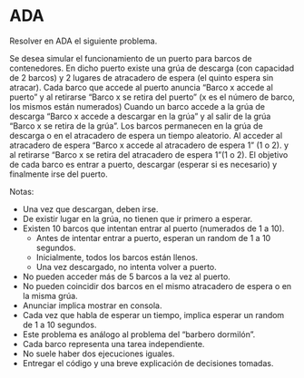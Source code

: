 # ADA
Resolver en ADA el siguiente problema.

Se desea simular el funcionamiento de un puerto para barcos de contenedores. En dicho puerto existe una grúa de descarga (con capacidad de 2 barcos) y 2 lugares de atracadero de espera (el quinto espera sin atracar). Cada barco que accede al puerto anuncia “Barco x accede al puerto” y al retirarse “Barco x se retira del puerto” (x es el número de barco, los mismos están numerados) Cuando un barco accede a la grúa de descarga “Barco x accede a descargar en la grúa” y al salir de la grúa “Barco x se retira de la grúa”. Los barcos permanecen en la grúa de descarga o en el atracadero de espera un tiempo aleatorio. Al acceder al atracadero de espera “Barco x accede al atracadero de espera 1” (1 o 2). y al retirarse “Barco x se retira del atracadero de espera 1”(1 o 2). El objetivo de cada barco es entrar a puerto, descargar (esperar si es necesario) y finalmente irse del puerto.

Notas:
 - Una vez que descargan, deben irse.
 - De existir lugar en la grúa, no tienen que ir primero a esperar.
 - Existen 10 barcos que intentan entrar al puerto (numerados de 1 a 10).
    - Antes de intentar entrar a puerto, esperan un random de 1 a 10 segundos.
    - Inicialmente, todos los barcos están llenos.
    - Una vez descargado, no intenta volver a puerto.
 - No pueden acceder más de 5 barcos a la vez al puerto.
 - No pueden coincidir dos barcos en el mismo atracadero de espera o en la misma grúa.
 - Anunciar implica mostrar en consola.
 - Cada vez que habla de esperar un tiempo, implica esperar un random de 1 a 10 segundos.
 - Este problema es análogo al problema del “barbero dormilón”.
 - Cada barco representa una tarea independiente.
 - No suele haber dos ejecuciones iguales.
 - Entregar el código y una breve explicación de decisiones tomadas.
